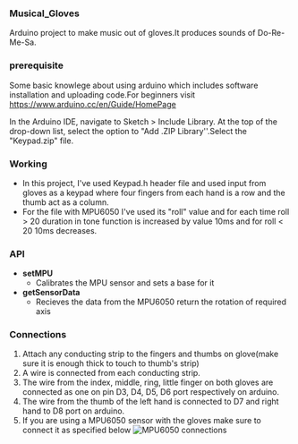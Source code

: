 ### Musical_Gloves
Arduino project to make music out of gloves.It produces sounds of Do-Re-Me-Sa.
### prerequisite
Some basic knowlege about using arduino which includes software installation and uploading code.For beginners visit https://www.arduino.cc/en/Guide/HomePage

In the Arduino IDE, navigate to Sketch > Include Library. At the top of the drop-down list, select the option to "Add .ZIP Library''.Select the "Keypad.zip" file.
### Working
  * In this project, I've used Keypad.h header file and used input from gloves as a keypad where four fingers from each hand is a row and the thumb act as a column.
  * For the file with MPU6050 I've used its "roll" value and for each time roll > 20 duration in tone function is increased by value 10ms and for roll < 20 10ms decreases.
### API
* __setMPU__
  * Calibrates the MPU sensor and sets a base for it
* __getSensorData__
  * Recieves the data from the MPU6050 return the rotation of required axis
### Connections
1. Attach any conducting strip to the fingers and thumbs on glove(make sure it is enough thick to touch to thumb's strip)
2. A wire is connected from each conducting strip.
3. The wire from the index, middle, ring, little finger on both gloves are connected as one on pin D3, D4, D5, D6 port respectively on arduino.
4. The wire from the thumb of the left hand is connected to D7 and right hand to D8 port on arduino.
5. If you are using a MPU6050 sensor with the gloves make sure to connect it as specified below 
![MPU6050 connections](http://42bots.com/wp-content/uploads/2014/03/MPU6050-Arduino-Uno-Connections.jpg "Image containing the connections made by MPU6050 on Arduino UNO board")


